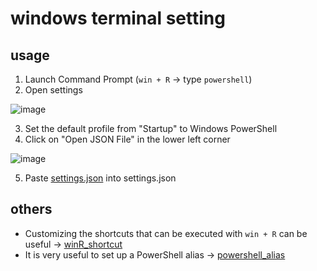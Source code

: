 # windows terminal setting

## usage

1. Launch Command Prompt (`win + R` -> type `powershell`)
2. Open settings

![image](https://user-images.githubusercontent.com/63488322/208947600-e196c026-9b7d-4b97-86c7-fc3f3f65f89c.png)

3. Set the default profile from "Startup" to Windows PowerShell
4. Click on "Open JSON File" in the lower left corner

![image](https://user-images.githubusercontent.com/63488322/208947894-efa629c8-4645-410a-a7ac-b8c78dd58d1d.png)

5. Paste [settings.json](https://github.com/masachika-kamada/windows-terminal-setting/blob/main/settings.json) into settings.json

## others

- Customizing the shortcuts that can be executed with `win + R` can be useful -> [winR_shortcut](https://github.com/masachika-kamada/windows-terminal-setting/blob/main/winR_shortcut.md)
- It is very useful to set up a PowerShell alias -> [powershell_alias](https://github.com/masachika-kamada/windows-terminal-setting/blob/main/powershell_alias.md)
